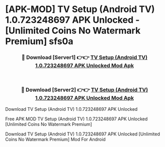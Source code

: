 # [APK-MOD] TV Setup (Android TV) 1.0.723248697 APK Unlocked - [Unlimited Coins No Watermark Premium] sfs0a



<div align="center">
<h3>🔴 Download [Server1] 👉👉 <a href="https://momento.my/?title=TV_Setup_(Android_TV)_1.0.723248697_APK_Unlocked">TV Setup (Android TV) 1.0.723248697 APK Unlocked Mod Apk</a></h3><br>

<h3>🔴 Download [Server2] 👉👉 <a href="https://momento.my/?title=TV_Setup_(Android_TV)_1.0.723248697_APK_Unlocked">TV Setup (Android TV) 1.0.723248697 APK Unlocked Mod Apk</a></h3>
</div>



Download TV Setup (Android TV) 1.0.723248697 APK Unlocked 

Free APK MOD TV Setup (Android TV) 1.0.723248697 APK Unlocked [Unlimited Coins No Watermark Premium]

Download TV Setup (Android TV) 1.0.723248697 APK Unlocked [Unlimited Coins No Watermark Premium] Mod For Android
